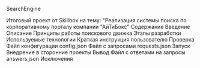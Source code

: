 SearchEngine

Итоговый проект от Skillbox на тему: "Реализация системы поиска по корпоративному порталу компании "АйТиБокс"
Содержание
Введение
Описание
Принципы работы поискового движка
Этапы разработки
Используемые технологии
Краткая инструкция пользователю
Проверка
Файл конфигурации config.json
Файл с запросами requests.json
Запуск
Внедрение в сторонние проекты
Вывод
Файл с ответами на запросы answers.json
Исключения